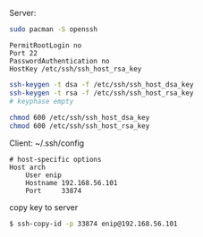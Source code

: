 Server:
```bash
sudo pacman -S openssh
```
```
PermitRootLogin no
Port 22
PasswordAuthentication no
HostKey /etc/ssh/ssh_host_rsa_key
```
```bash
ssh-keygen -t dsa -f /etc/ssh/ssh_host_dsa_key
ssh-keygen -t rsa -f /etc/ssh/ssh_host_rsa_key
# keyphase empty
    
chmod 600 /etc/ssh/ssh_host_dsa_key
chmod 600 /etc/ssh/ssh_host_rsa_key
```


Client:
~/.ssh/config
```
# host-specific options
Host arch
    User enip
    Hostname 192.168.56.101
    Port     33874
```

copy key to server
```bash
$ ssh-copy-id -p 33874 enip@192.168.56.101
```